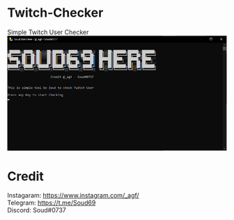 # Twitch-Checker
Simple Twitch User Checker
![alt text](https://github.com/Soud69/Twitch-Checker/blob/main/image.png?raw=true)
# Credit

Instagaram: https://www.instagram.com/_agf/ <br />
Telegram: https://t.me/Soud69 <br />
Discord: Soud#0737
